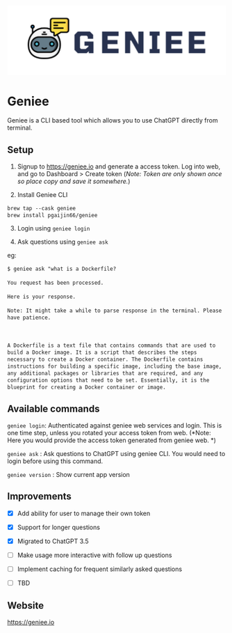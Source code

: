 ![geniee](assets/geniee.png)


# Geniee

Geniee is a CLI based tool which allows you to use ChatGPT directly from terminal.

## Setup

1. Signup to https://geniee.io and generate a access token. Log into web, and go to Dashboard > Create token (*Note: Token are only shown once so place copy and save it somewhere.*)

2. Install Geniee CLI

```shell
brew tap --cask geniee
brew install pgaijin66/geniee
```

3. Login using `geniee login`

4. Ask questions using `geniee ask`

eg:
```shell
$ geniee ask "what is a Dockerfile?

You request has been processed.

Here is your response.

Note: It might take a while to parse response in the terminal. Please have patience.



A Dockerfile is a text file that contains commands that are used to build a Docker image. It is a script that describes the steps necessary to create a Docker container. The Dockerfile contains instructions for building a specific image, including the base image, any additional packages or libraries that are required, and any configuration options that need to be set. Essentially, it is the blueprint for creating a Docker container or image.

```


## Available commands


`geniee login`: Authenticated against geniee web services and login. This is one time step, unless you rotated your access token from web. (*Note: Here you would provide the access token generated from geniee web. *)

`geniee ask` : Ask questions to ChatGPT using geniee CLI. You would need to login before using this command.

`geniee version` : Show current app version 

## Improvements

- [x] Add ability for user to manage their own token

- [x] Support for longer questions

- [x] Migrated to ChatGPT 3.5

- [ ] Make usage more interactive with follow up questions

- [ ] Implement caching for frequent similarly asked questions

- [ ] TBD


## Website

https://geniee.io


